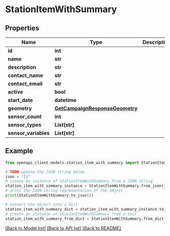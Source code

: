 # StationItemWithSummary


## Properties

Name | Type | Description | Notes
------------ | ------------- | ------------- | -------------
**id** | **int** |  | 
**name** | **str** |  | 
**description** | **str** |  | [optional] 
**contact_name** | **str** |  | [optional] 
**contact_email** | **str** |  | [optional] 
**active** | **bool** |  | [optional] 
**start_date** | **datetime** |  | [optional] 
**geometry** | [**GetCampaignResponseGeometry**](GetCampaignResponseGeometry.md) |  | [optional] 
**sensor_count** | **int** |  | 
**sensor_types** | **List[str]** |  | 
**sensor_variables** | **List[str]** |  | 

## Example

```python
from openapi_client.models.station_item_with_summary import StationItemWithSummary

# TODO update the JSON string below
json = "{}"
# create an instance of StationItemWithSummary from a JSON string
station_item_with_summary_instance = StationItemWithSummary.from_json(json)
# print the JSON string representation of the object
print(StationItemWithSummary.to_json())

# convert the object into a dict
station_item_with_summary_dict = station_item_with_summary_instance.to_dict()
# create an instance of StationItemWithSummary from a dict
station_item_with_summary_from_dict = StationItemWithSummary.from_dict(station_item_with_summary_dict)
```
[[Back to Model list]](../README.md#documentation-for-models) [[Back to API list]](../README.md#documentation-for-api-endpoints) [[Back to README]](../README.md)


